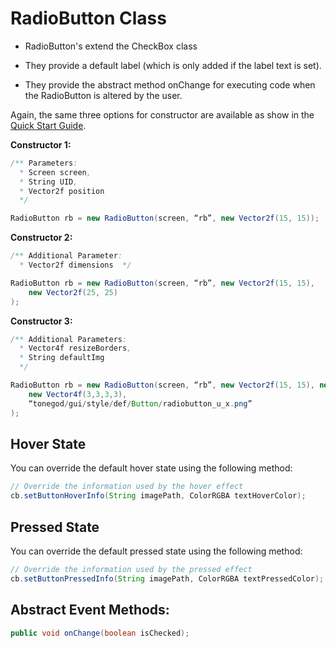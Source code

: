 RadioButton Class
=================

-   RadioButton's extend the CheckBox class

-   They provide a default label (which is only added if the label text
    is set).

-   They provide the abstract method onChange for executing code when
    the RadioButton is altered by the user.

Again, the same three options for constructor are available as show in
the [Quick Start
Guide](../../../jme3/contributions/tonegodgui/quickstart).

**Constructor 1:**

```java
/** Parameters:
  * Screen screen,
  * String UID,
  * Vector2f position
  */

RadioButton rb = new RadioButton(screen, “rb”, new Vector2f(15, 15));
```

**Constructor 2:**

```java
/** Additional Parameter:
  * Vector2f dimensions  */

RadioButton rb = new RadioButton(screen, “rb”, new Vector2f(15, 15),
    new Vector2f(25, 25)
);
```

**Constructor 3:**

```java
/** Additional Parameters:
  * Vector4f resizeBorders,
  * String defaultImg
  */

RadioButton rb = new RadioButton(screen, “rb”, new Vector2f(15, 15), new Vector2f(25, 25),
    new Vector4f(3,3,3,3),
    “tonegod/gui/style/def/Button/radiobutton_u_x.png”
);
```

Hover State
-----------

You can override the default hover state using the following method:

```java
// Override the information used by the hover effect
cb.setButtonHoverInfo(String imagePath, ColorRGBA textHoverColor);
```

Pressed State
-------------

You can override the default pressed state using the following method:

```java
// Override the information used by the pressed effect
cb.setButtonPressedInfo(String imagePath, ColorRGBA textPressedColor);
```

Abstract Event Methods:
-----------------------

```java
public void onChange(boolean isChecked);
```
